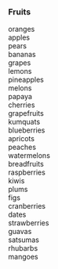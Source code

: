### Fruits
oranges  
apples  
pears  
bananas  
grapes  
lemons  
pineapples  
melons  
papaya  
cherries  
grapefruits  
kumquats  
blueberries  
apricots  
peaches  
watermelons  
breadfruits  
raspberries  
kiwis  
plums  
figs  
cranberries  
dates  
strawberries  
guavas  
satsumas  
rhubarbs  
mangoes  





